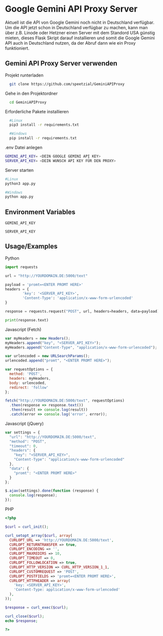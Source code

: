 
# Google Gemini API Proxy Server

Aktuell ist die API von Google Gemini noch nicht in Deutschland verfügbar. 
Um die API jetzt schon in Deutschland verfügbar zu machen, kann man über z.B. Linode oder Hetzner einen Server mit dem Standord USA günstig mieten, dieses Flask Skript darauf installieren und somit die Google Gemini API auch in Deutschland nutzen, da der Abruf dann wie ein Proxy funktioniert.


## Gemini API Proxy Server verwenden

Projekt runterladen

```bash
  git clone https://github.com/speetzial/GeminiAPIProxy
```

Gehe in den Projektordner

```bash
  cd GeminiAPIProxy
```

Erforderliche Pakete installieren

```bash
  #Linux
  pip3 install -r requirements.txt

  #Windows
  pip install -r requirements.txt
```

.env Datei anlegen

```bash
GEMINI_API_KEY= <DEIN GOOGLE GEMINI API KEY>
SERVER_API_KEY= <DEIN WUNSCH API KEY FÜR DEN PROXY>
```

Server starten

```bash
#Linux
python3 app.py

#Windows
python app.py
```
## Environment Variables

`GEMINI_API_KEY`

`SERVER_API_KEY`


## Usage/Examples


Python
```python
import requests

url = "http://YOURDOMAIN.DE:5000/text"

payload = 'promt=<ENTER PROMT HERE>'
headers = {
		'key': '<SERVER_API_KEY>',
		'Content-Type': 'application/x-www-form-urlencoded'
}

response = requests.request("POST", url, headers=headers, data=payload)

print(response.text)
```

Javascript (Fetch)
```javascript
var myHeaders = new Headers();
myHeaders.append("key", "<SERVER_API_KEY>");
myHeaders.append("Content-Type", "application/x-www-form-urlencoded");

var urlencoded = new URLSearchParams();
urlencoded.append("promt", "<ENTER PROMT HERE>");

var requestOptions = {
  method: 'POST',
  headers: myHeaders,
  body: urlencoded,
  redirect: 'follow'
};

fetch("http://YOURDOMAIN.DE:5000/text", requestOptions)
  .then(response => response.text())
  .then(result => console.log(result))
  .catch(error => console.log('error', error));
```


Javascript (jQuery)
```javascript
var settings = {
  "url": "http://YOURDOMAIN.DE:5000/text",
  "method": "POST",
  "timeout": 0,
  "headers": {
    "key": "<SERVER_API_KEY>",
    "Content-Type": "application/x-www-form-urlencoded"
  },
  "data": {
    "promt": "<ENTER PROMT HERE>"
  }
};

$.ajax(settings).done(function (response) {
  console.log(response);
});
```

PHP
```php
<?php

$curl = curl_init();

curl_setopt_array($curl, array(
  CURLOPT_URL => 'http://YOURDOMAIN.DE:5000/text',
  CURLOPT_RETURNTRANSFER => true,
  CURLOPT_ENCODING => '',
  CURLOPT_MAXREDIRS => 10,
  CURLOPT_TIMEOUT => 0,
  CURLOPT_FOLLOWLOCATION => true,
  CURLOPT_HTTP_VERSION => CURL_HTTP_VERSION_1_1,
  CURLOPT_CUSTOMREQUEST => 'POST',
  CURLOPT_POSTFIELDS => 'promt=<ENTER PROMT HERE>',
  CURLOPT_HTTPHEADER => array(
    'key: <SERVER_API_KEY>',
    'Content-Type: application/x-www-form-urlencoded'
  ),
));

$response = curl_exec($curl);

curl_close($curl);
echo $response;

?>
```
